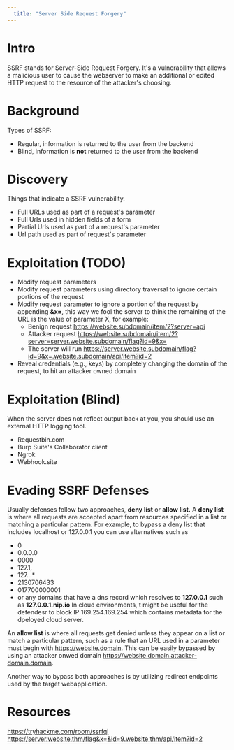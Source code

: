 ```yaml
---
  title: "Server Side Request Forgery"
---
```

# Intro
SSRF stands for Server-Side Request Forgery. It's a vulnerability that allows a malicious user to cause the webserver to make an additional or edited HTTP request to the resource of the attacker's choosing.
# Background
Types of SSRF:
- Regular, information is returned to the user from the backend
- Blind, information is **not** returned to the user from the backend

# Discovery
Things that indicate a SSRF vulnerability.
- Full URLs used as part of a request's parameter
- Full Urls used in hidden fields of a form
- Partial Urls used as part of a request's parameter
- Url path used as part of request's parameter
# Exploitation (TODO)
- Modify request parameters
- Modify request parameters using directory traversal to ignore certain portions of the request
- Modify request parameter to ignore a portion of the request by appending **&x=**, this way we fool the server to think the remaining of the URL is the value of parameter X, for example:
  - Benign request https://website.subdomain/item/2?server=api
  - Attacker request https://website.subdomain/item/2?server=server.website.subdomain/flag?id=9&x=
  - The server will run https://server.website.subdomain/flag?id=9&x=.website.subdomain/api/item?id=2
- Reveal credentials (e.g., keys) by completely changing the domain of the request, to hit an attacker owned domain

# Exploitation (Blind)
When the server does not reflect output back at you, you should use an external HTTP logging tool.
- Requestbin.com
- Burp Suite's Collaborator client
- Ngrok
- Webhook.site

# Evading SSRF Defenses
Usually defenses follow two approaches, **deny list** or **allow list.**
A **deny list** is where all requests are accepted apart from resources specified in a list or matching a particular pattern. For example, to bypass a deny list that includes localhost or 127.0.0.1 you can use alternatives such as
- 0
- 0.0.0.0
- 0000
- 127.1,
- 127.*.*.*
- 2130706433
- 017700000001
- or any domains that have a dns record which resolves to **127.0.0.1** such as **127.0.0.1.nip.io**
In cloud environments, t might be useful for the defendesr to block IP 169.254.169.254 which contains metadata for the dpeloyed cloud server.

An **allow list** is where all requests get denied unless they appear on a list or match a particular pattern, such as a rule that an URL used in a parameter must begin with https://website.domain. This can be easily bypassed by using an attacker onwed domain https://website.domain.attacker-domain.domain.

Another way to bypass both approaches is by utilizing redirect endpoints used by the target webapplication.
# Resources
https://tryhackme.com/room/ssrfqi
https://server.website.thm/flag&x=&id=9.website.thm/api/item?id=2
